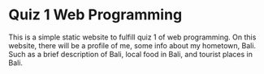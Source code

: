 # Quiz 1 Web Programming #

This is a simple static website to fulfill quiz 1 of web programming. On this website, there will be a profile of me, some info about my hometown, Bali. Such as a brief description of Bali, local food in Bali, and tourist places in Bali.
